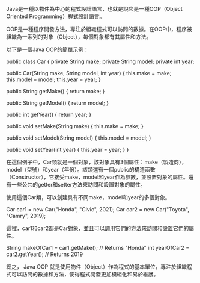 

Java是一種以物件為中心的程式設計語言，也就是說它是一種OOP（Object Oriented Programming）程式設計語言。

OOP是一種程序開發方法，專注於組織程式可以訪問的數據。在OOP中，程序被組織為一系列的對象（Object），每個對象都有其屬性和方法。

以下是一個Java OOP的簡單示例：

public class Car {
  private String make;
  private String model;
  private int year;

  public Car(String make, String model, int year) {
    this.make = make;
    this.model = model;
    this.year = year;
  }

  public String getMake() {
    return make;
  }

  public String getModel() {
    return model;
  }

  public int getYear() {
    return year;
  }

  public void setMake(String make) {
    this.make = make;
  }

  public void setModel(String model) {
    this.model = model;
  }

  public void setYear(int year) {
    this.year = year;
  }
}

在這個例子中，Car類就是一個對象，該對象具有3個屬性：make（製造商），model（型號）和year（年份）。該類還有一個public的構造函數（Constructor），它接受make，model和year作為參數，並設置對象的屬性。還有一些公共的getter和setter方法來訪問和設置對象的屬性。

使用這個Car類，可以創建具有不同make，model和year的多個對象。

Car car1 = new Car("Honda", "Civic", 2021);
Car car2 = new Car("Toyota", "Camry", 2019);

這裡，car1和car2都是Car對象，並且可以調用它們的方法來訪問和設置它們的屬性。

String makeOfCar1 = car1.getMake(); // Returns "Honda"
int yearOfCar2 = car2.getYear(); // Returns 2019

總之， Java OOP 就是使用物件（Object）作為程式的基本單位，專注於組織程式可以訪問的數據和方法，使得程式開發更加模組化和易於維護。